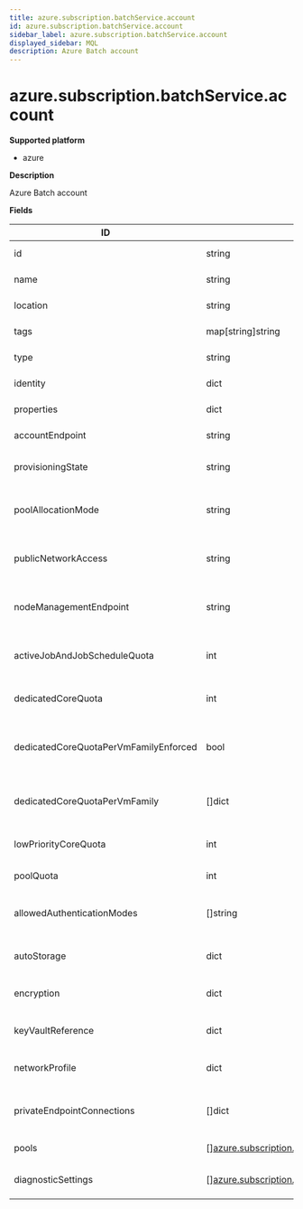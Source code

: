 ```yaml
---
title: azure.subscription.batchService.account
id: azure.subscription.batchService.account
sidebar_label: azure.subscription.batchService.account
displayed_sidebar: MQL
description: Azure Batch account
---
```


# azure.subscription.batchService.account

**Supported platform**

- azure

**Description**

Azure Batch account

**Fields**

| ID                                    | TYPE                                                                                                                    | DESCRIPTION                                            |
| ------------------------------------- | ----------------------------------------------------------------------------------------------------------------------- | ------------------------------------------------------ |
| id                                    | string                                                                                                                  | Batch account ID                                       |
| name                                  | string                                                                                                                  | Batch account name                                     |
| location                              | string                                                                                                                  | Batch account location                                 |
| tags                                  | map[string]string                                                                                                       | Batch account tags                                     |
| type                                  | string                                                                                                                  | Batch account type                                     |
| identity                              | dict                                                                                                                    | Batch account identity                                 |
| properties                            | dict                                                                                                                    | Batch account properties                               |
| accountEndpoint                       | string                                                                                                                  | Batch account endpoint                                 |
| provisioningState                     | string                                                                                                                  | Batch account provisioning state                       |
| poolAllocationMode                    | string                                                                                                                  | Batch account pool allocation mode                     |
| publicNetworkAccess                   | string                                                                                                                  | Batch account public network access level              |
| nodeManagementEndpoint                | string                                                                                                                  | Batch account node management endpoint                 |
| activeJobAndJobScheduleQuota          | int                                                                                                                     | Batch account active job and job schedule quota        |
| dedicatedCoreQuota                    | int                                                                                                                     | Batch account dedicated core quota                     |
| dedicatedCoreQuotaPerVmFamilyEnforced | bool                                                                                                                    | Whether dedicated core quota per VM family is enforced |
| dedicatedCoreQuotaPerVmFamily         | &#91;&#93;dict                                                                                                          | Batch account dedicated core quota per VM family       |
| lowPriorityCoreQuota                  | int                                                                                                                     | Batch account low priority core quota                  |
| poolQuota                             | int                                                                                                                     | Batch account pool quota                               |
| allowedAuthenticationModes            | &#91;&#93;string                                                                                                        | Batch account allowed authentication modes             |
| autoStorage                           | dict                                                                                                                    | Batch account auto storage settings                    |
| encryption                            | dict                                                                                                                    | Batch account encryption settings                      |
| keyVaultReference                     | dict                                                                                                                    | Batch account key vault reference                      |
| networkProfile                        | dict                                                                                                                    | Batch account network profile                          |
| privateEndpointConnections            | &#91;&#93;dict                                                                                                          | Batch account private endpoint connections             |
| pools                                 | &#91;&#93;[azure.subscription.batchService.account.pool](azure.subscription.batchservice.account.pool.md)               | Batch account pools                                    |
| diagnosticSettings                    | &#91;&#93;[azure.subscription.monitorService.diagnosticsetting](azure.subscription.monitorservice.diagnosticsetting.md) | Batch account diagnostic settings                      |
